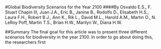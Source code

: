 #Global Biodiversity Scenarios for the Year 2100
####By Osvaldo E.S., F. Stuart Chapin III, Juan J.A., Eric B., Janine B., Rodolfo D., Elisabeth H.S., Laura F.H., Robert B.J., Ann K., Rik L., David M.L., Harold A.M., Martin O., N. LeRoy Poff, Martin T.S., Brian H.W., Marilyn W., Diana H.W.

##Summary
The final goal for this article was to present three different scenarios for biodiversity in the year 2100. In order to go about doing this, the researchers first 
